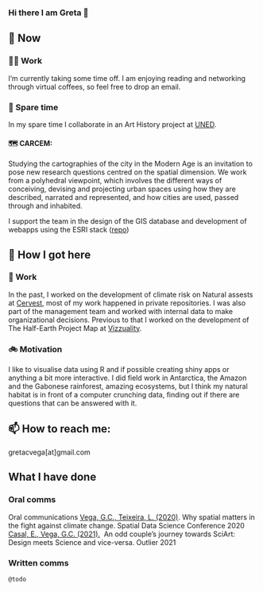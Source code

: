 ### Hi there I am Greta 👋

## 🔭 Now
### 👩‍💻 Work
I’m currently taking some time off. I am enjoying reading and networking through virtual coffees, so feel free to drop an email.  

### 🌱 Spare time
In my spare time I collaborate in an Art History project at [UNED](https://dimh.hypotheses.org/equipo).
#### 🗺 CARCEM: 
Studying the cartographies of the city in the Modern Age is an invitation to pose new research questions centred on the spatial dimension. We work from a polyhedral viewpoint, which involves the different ways of conceiving, devising and projecting urban spaces using how they are described, narrated and represented, and how cities are used, passed through and inhabited.

I support the team in the design of the GIS database and development of webapps using the ESRI stack ([repo](https://github.com/carcem/carcem_arcgis)) 

## 🚀 How I got here
### 🦔 Work
In the past, I worked on the development of climate risk on Natural assests at [Cervest](https://github.com/cervest), most of my work happened in private repositories. I was also part of the management team and worked with internal data to make organizational decisions. Previous to that I worked on the development of The Half-Earth Project Map at [Vizzuality](https://github.com/Vizzuality).
### 🚲 Motivation
I like to visualise data using R and if possible creating shiny apps or anything a bit more interactive. I did field work in Antarctica, the Amazon and the Gabonese rainforest, amazing ecosystems, but I think my natural habitat is in front of a computer crunching data, finding out if there are questions that can be answered with it. 
## 📫 How to reach me: 
gretacvega[at]gmail.com

## What I have done
### Oral comms
Oral communications
[Vega, G.C., Teixeira, L. (2020)](https://www.youtube.com/watch?v=sa-49f0qcPw). Why spatial matters in the fight against climate change. Spatial Data Science Conference 2020
[Casal, E., Vega, G.C. (2021).](https://www.outlierconf.com/speakers)  An odd couple’s journey towards SciArt: Design meets Science and vice-versa. Outlier 2021

### Written comms
`@todo`
